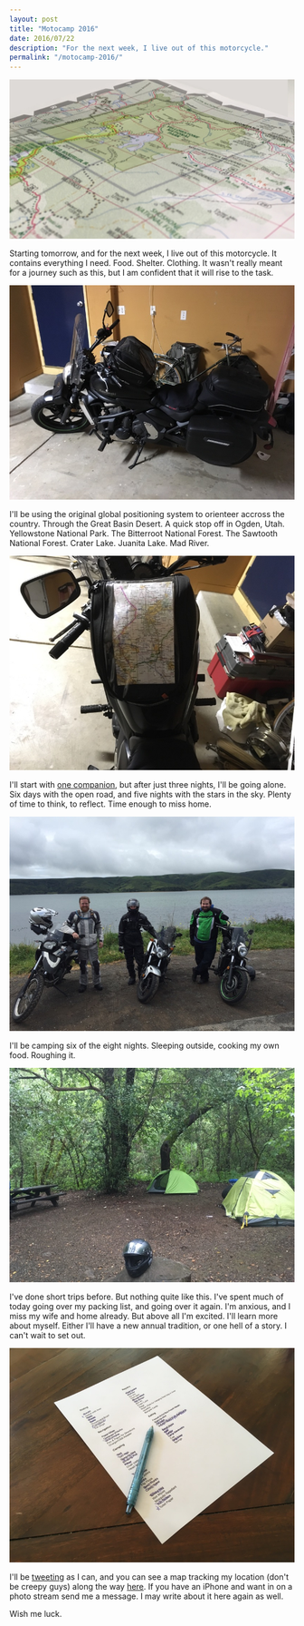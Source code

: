 ```yaml
---
layout: post
title: "Motocamp 2016"
date: 2016/07/22
description: "For the next week, I live out of this motorcycle."
permalink: "/motocamp-2016/"
---
```


![A map to yellowstone](/images/blog/motocamp-2016/header.jpg)

Starting tomorrow, and for the next week, I live out of this motorcycle. It contains everything I need.
Food. Shelter. Clothing. It wasn't really meant for a journey such as this, but I
am confident that it will rise to the task.

![My Kawasaki Vulcan S](/images/blog/motocamp-2016/motorcycle.jpg)

I'll be using the original global positioning system to orienteer accross the country.
Through the Great Basin Desert. A quick stop off in Ogden, Utah. Yellowstone National Park.
The Bitterroot National Forest. The Sawtooth National Forest. Crater Lake. Juanita Lake.
Mad River.

![Paper Map](/images/blog/motocamp-2016/map.jpg)

I'll start with [one companion](https://twitter.com/pfhobia), but after just three
nights, I'll be going alone. Six days with the open road, and five nights with the stars 
in the sky. Plenty of time to think, to reflect. Time enough to miss home.

![Me and friends with our bikes](/images/blog/motocamp-2016/friends.jpg)

I'll be camping six of the eight nights. Sleeping outside, cooking my own food. Roughing it.

![Tents](/images/blog/motocamp-2016/tents.jpg)

I've done short trips before. But nothing quite like this. I've spent much of today
going over my packing list, and going over it again. I'm anxious, and I miss my wife and
home already. But above all I'm excited. I'll learn more about myself. Either I'll have
a new annual tradition, or one hell of a story. I can't wait to set out.

![An early version of my packing list](/images/blog/motocamp-2016/list.jpg)


I'll be [tweeting](https://twitter.com/alexcash) as I can, and you can see a map 
tracking my location (don't be creepy guys) along the way [here](http://share.findmespot.com/shared/faces/viewspots.jsp?glId=0qH20ST17Pxr1DsxXSTFrOFz5rjvRN3WB). 
If you have an iPhone and want in on a photo stream send me a message. I may write 
about it here again as well.

Wish me luck.